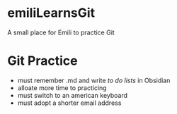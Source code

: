 # emiliLearnsGit
A small place for Emili to practice Git

# Git Practice

- must remember .md and write *to do lists* in Obsidian
- alloate more time to practicing 
- must switch to an american keyboard
- must adopt a shorter email address

